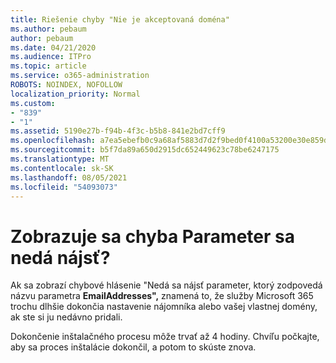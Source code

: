 ```yaml
---
title: Riešenie chyby "Nie je akceptovaná doména"
ms.author: pebaum
author: pebaum
ms.date: 04/21/2020
ms.audience: ITPro
ms.topic: article
ms.service: o365-administration
ROBOTS: NOINDEX, NOFOLLOW
localization_priority: Normal
ms.custom:
- "839"
- "1"
ms.assetid: 5190e27b-f94b-4f3c-b5b8-841e2bd7cff9
ms.openlocfilehash: a7ea5ebefb0c9a68af5883d7d2f9bed0f4100a53200e30e859d6f90ee519779f
ms.sourcegitcommit: b5f7da89a650d2915dc652449623c78be6247175
ms.translationtype: MT
ms.contentlocale: sk-SK
ms.lasthandoff: 08/05/2021
ms.locfileid: "54093073"
---
```

# <a name="got-a-parameter-cannot-be-found-error"></a>Zobrazuje sa chyba Parameter sa nedá nájsť?

Ak sa zobrazí chybové hlásenie "Nedá sa nájsť parameter, ktorý zodpovedá názvu parametra **EmailAddresses",** znamená to, že služby Microsoft 365 trochu dlhšie dokončia nastavenie nájomníka alebo vašej vlastnej domény, ak ste si ju nedávno pridali.
  
Dokončenie inštalačného procesu môže trvať až 4 hodiny. Chvíľu počkajte, aby sa proces inštalácie dokončil, a potom to skúste znova.
  